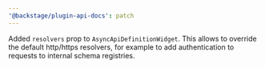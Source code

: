 ```yaml
---
'@backstage/plugin-api-docs': patch
---
```


Added `resolvers` prop to `AsyncApiDefinitionWidget`. This allows to override the default http/https resolvers, for example to add authentication to requests to internal schema registries.
